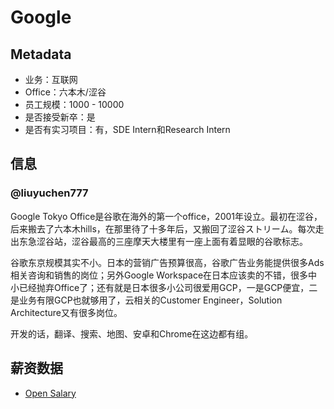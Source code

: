 # Google

## Metadata

- 业务：互联网
- Office：六本木/涩谷
- 员工规模：1000 - 10000
- 是否接受新卒：是
- 是否有实习项目：有，SDE Intern和Research Intern

## 信息

### @liuyuchen777

Google Tokyo Office是谷歌在海外的第一个office，2001年设立。最初在涩谷，后来搬去了六本木hills，在那里待了十多年后，又搬回了涩谷ストリーム。每次走出东急涩谷站，涩谷最高的三座摩天大楼里有一座上面有着显眼的谷歌标志。

谷歌东京规模其实不小。日本的营销广告预算很高，谷歌广告业务能提供很多Ads相关咨询和销售的岗位；另外Google Workspace在日本应该卖的不错，很多中小已经抛弃Office了；还有就是日本很多小公司很爱用GCP，一是GCP便宜，二是业务有限GCP也就够用了，云相关的Customer Engineer，Solution Architecture又有很多岗位。

开发的话，翻译、搜索、地图、安卓和Chrome在这边都有组。

## 薪资数据

- [Open Salary](https://opensalary.jp/en/companies/google-japan)
